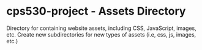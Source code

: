# cps530-project - Assets Directory
Directory for containing website assets, including CSS, JavaScript, images, etc.
Create new subdirectories for new types of assets (i.e, css, js, images, etc.)